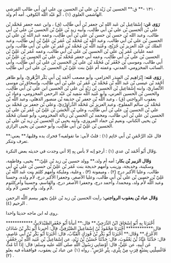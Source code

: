 ١٣١٠ -** ق:** الحسين بْن زَيْد بْن علي بْن الحسين بن علي ابن أَبي طالب القرشي الهاشمي العلوي (١) ، أَبُو عَبْد اللَّه الكوفي. أمه أم ولد.

**رَوَى عَن:** إِسْمَاعِيل بْن عَبد الله بْن جعفر بْن أَبي طَالِب (ق) ، وابن عمه جعفر مُحَمَّد بْن علي بْن الحسين بْن علي بْن أَبي طَالِب، وأبيه زيد بْن عَلِيّ بْن الحسين بْن علي بْن أَبي طالب، وعبد الله بْن حسن بْن حسن بْن علي بْن أَبي طَالِب، وعمه عَبد الله بْن علي بْن الحسين بْن علي بْن أَبي طالب، وعبد الله بْن مُحَمَّد بْن عُمَر بْنِ عَلِيِّ بْنِ أَبي طَالِب، وعبد الملك بْن عَبْد العزيز بْن جُرَيْج، وعُبَيد اللَّه بْن مُحَمَّد بْن عُمَر بْن علي بْن أَبي طالب، وابن عمه عليابن عُمَر بْن علي بْن الحسين بْن علي بْن أَبي طالب، وعمه عُمَر بْن عَلِيّ بْن الحسين بْن علي بْن أَبي طَالِب، وعمه أبي جعفر مُحَمَّد بْن علي بْن الحسين بْن عَلِيِّ بْن أَبي طالب، وموسى بْن جَعْفَر بْن مُحَمَّد بْن علي بْن الحسين بْن علي بْن أَبي طَالِب، وأبي السائب المخزومي، المدني، وعمته أم عَلِيّ بنت عَلِيّ بْن الحسين بْن علي ابن أَبي طَالِب.

**رَوَى عَنه:** إِبْرَاهِيم بْن المنذر الحزامي، وأبو مصعب أَحْمَد بْن أَبي بَكْر الزُّهْرِيّ، وأبو طاهر أَحْمَد بْن عيسى بْن عَبد اللَّهِ بْن مُحَمَّد بْن عُمَر بْن علي بْن أَبي طَالِب، وإسحاق بْن موسى الأَنْصارِيّ، وابنه إِسْمَاعِيل بْن الحسين بْن زَيْد بْن علي بْن الحسين ابن علي بْن أَبي طَالِب، والحسن بْن الحسين العرني، وأبو عُبَيد اللَّه سَعِيد بْن عَبْد الرحمن المخزومي، وعباد بْن يعقوب الرواجني (ق) ، وعبد اللَّه بْن جعفر بْن حذيفة بْن منصور الذهلي، وعبد اللَّه بْن مُحَمَّد بْن سالم المفلوج، وعبد العزيز بْن مُحَمَّد الدَّراوَرْدِيّ، وعلي بْن جعفر بن مُحَمَّد بن علي بْن الحسين بْن علي بْن أَبي طَالِب، وعلي بْن الْحَسَن بْن عَلِيّ بْن عُمَر بْن علي بْن الحسين بْن علي بْن أَبي طالب، ومحمد بْن الحسن بْن زبالة المخزومي، وأبو غسان مُحَمَّد بْن يحيى الكناني، ونعيم بْن حماد المروزي، وابنه يحيى بْن الحسين بْن زيد بْن علي بْن الحسين بْن عَلِيّ بْن أَبي طَالِب، وأبو حصين بْن يحيى الرازي.

قال عَبْد الرَّحْمَنِ بْن أَبي حَاتِم (١) : قلتُ لأبي: ما تقولفيه؟ فحرك يده وقلبها،** يعني:** تعرف وتنكر.

وَقَال أَبُو أَحْمَد بْن عدي (١) : أرجو إنه لا بأس بِهِ إلا أني وجدت في حديثه بعض النكرة.

**وَقَال الزبير بْن بكار:** أمه أم ولد،** وولد حسين بْن زيد بْن عَلِيّ:** يحيى، وفاطمة، وسكينة، وخديجة، وزينب وأمهم خديجة بنت عُمَر بْن عَلِيّ بْن حسين بْن علي بْن أَبي طالب، وعليا الأكبر درج (٢) ، وميمونة (٣) ، وعلية، ومليكة وأمهم كلثم بنت عَبد اللَّه بْن عَلِيّ بْن حسين بْن علي بْن أَبي طالب، وعليا الأصغر، وجعفرا الأكبر درج، لأُم ولده، وحسنا وعبد اللَّه لأُم ولد، ومحمدا، وأحمد درج، وجعفرا الأصغر درج، والقاسم، وحسينا وأم كلثوم لأُم ولد، وأم حسن لأُم ولد.

**وَقَال عباد بْن يعقوب الرواجني:** رأيت الحسين بْن زيد بْن عَلِيّ يجهر ببسم اللَّه الرحمن الرحيم (٤) .

روى له ابن ماجه حديثا واحدا.

أَخْبَرَنَا بِهِ أَبُو إِسْحَاقَ ابْنُ الدَّرَجِيِّ،** قال:** أنبأنا أَبُو جَعْفَرٍالصَّيْدَلانِيُّ،************ قال:************ أَخْبَرَنَا مَحْمُودُ بْنُ إِسْمَاعِيلَ الصَّيْرَفِيُّ، قال: أخبرنا أَبُو بَكْرِ بْنُ شَاذَانَ الأَعْرَجُ،** وَقَال:** أَخْبَرَنَا أَبُو بَكْرِ بْنُ فُورَكٍ الْقَبَّابُ، قال: أَخْبَرَنَا أَبُو بَكْرِ بْنُ أَبي عَاصِمٍ، قال: حَدَّثَنَا عَبَّادُ بْنُ يَعْقُوبَ، قال: حَدَّثَنَا حُسَيْنُ بْنُ زَيْدٍ، عن إِسْمَاعِيلَ بْنِ عُبَيد اللَّهِ بْنِ جَعْفَرٍ، عَن أَبِيهِ، عن عَلِيٍّ، قال: أَوْصَانِي رَسُولُ اللَّهِ صلى الله عليه وسلم: قال: إِذَا أَنَا مُتُّ فَاغْسِلْنِي بِسَبْعِ قِرَبٍ مِنْ بِئْرِي، بِئْرِ غَرْسٍ". رواه (١) عن عباد بْن يعقوب، فوافقناه فيه بعلو (٢) .